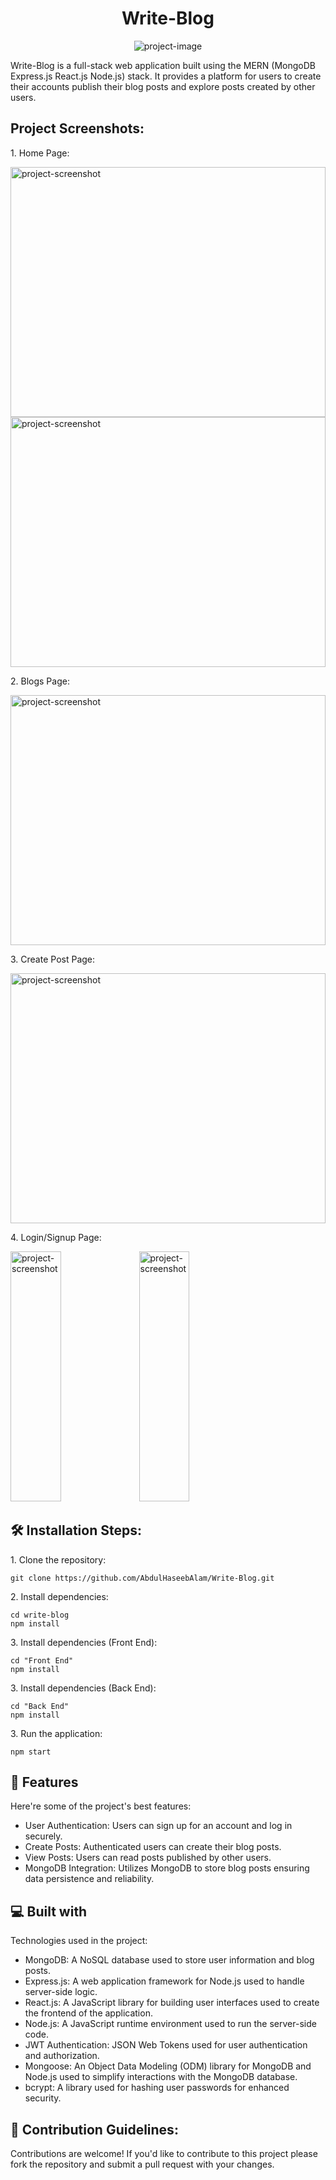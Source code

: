<h1 align="center" id="title">Write-Blog</h1>

<p align="center"><img src="https://socialify.git.ci/AbdulHaseebAlam/Write-Blog/image?description=1&amp;font=Bitter&amp;name=1&amp;owner=1&amp;pattern=Solid&amp;theme=Dark" alt="project-image"></p>

<p id="description">Write-Blog is a full-stack web application built using the MERN (MongoDB Express.js React.js Node.js) stack. It provides a platform for users to create their accounts publish their blog posts and explore posts created by other users.</p>

<h2>Project Screenshots:</h2>

<p>1. Home Page:</p>
<img src="https://github.com/AbdulHaseebAlam/Write-Blog/blob/master/images/Home1.png?raw=true" alt="project-screenshot" width="100%" height="400/">

<img src="https://github.com/AbdulHaseebAlam/Write-Blog/blob/master/images/Home2.png?raw=true" alt="project-screenshot" width="100%" height="400/">

<p>2. Blogs Page:</p>
<img src="https://github.com/AbdulHaseebAlam/Write-Blog/blob/master/images/Blogs.png?raw=true" alt="project-screenshot" width="100%" height="400/">

<p>3. Create Post Page:</p>
<img src="https://github.com/AbdulHaseebAlam/Write-Blog/blob/master/images/CreatePost.png?raw=true" alt="project-screenshot" width="100%" height="400/">

<p>4. Login/Signup Page:</p>
<img src="https://github.com/AbdulHaseebAlam/Write-Blog/blob/master/images/Login.png?raw=true" alt="project-screenshot" width="40%" height="400/">

<img src="https://github.com/AbdulHaseebAlam/Write-Blog/blob/master/images/Signup.png?raw=true" alt="project-screenshot" width="40%" height="400/">

<h2>🛠️ Installation Steps:</h2>

<p>1. Clone the repository:</p>

```
git clone https://github.com/AbdulHaseebAlam/Write-Blog.git
```

<p>2. Install dependencies:</p>

```
cd write-blog 
npm install
```

<p>3. Install dependencies (Front End):</p>

```
cd "Front End"
npm install
```

<p>3. Install dependencies (Back End):</p>

```
cd "Back End"
npm install
```

<p>3. Run the application:</p>

```
npm start
```

<h2>🧐 Features</h2>

Here're some of the project's best features:

*   User Authentication: Users can sign up for an account and log in securely.
*   Create Posts: Authenticated users can create their blog posts.
*   View Posts: Users can read posts published by other users.
*   MongoDB Integration: Utilizes MongoDB to store blog posts ensuring data persistence and reliability.

<h2>💻 Built with</h2>

Technologies used in the project:

*   MongoDB: A NoSQL database used to store user information and blog posts.
*   Express.js: A web application framework for Node.js used to handle server-side logic.
*   React.js: A JavaScript library for building user interfaces used to create the frontend of the application.
*   Node.js: A JavaScript runtime environment used to run the server-side code.
*   JWT Authentication: JSON Web Tokens used for user authentication and authorization.
*   Mongoose: An Object Data Modeling (ODM) library for MongoDB and Node.js used to simplify interactions with the MongoDB database.
*   bcrypt: A library used for hashing user passwords for enhanced security.

<h2>🍰 Contribution Guidelines:</h2>

Contributions are welcome! If you'd like to contribute to this project please fork the repository and submit a pull request with your changes.
